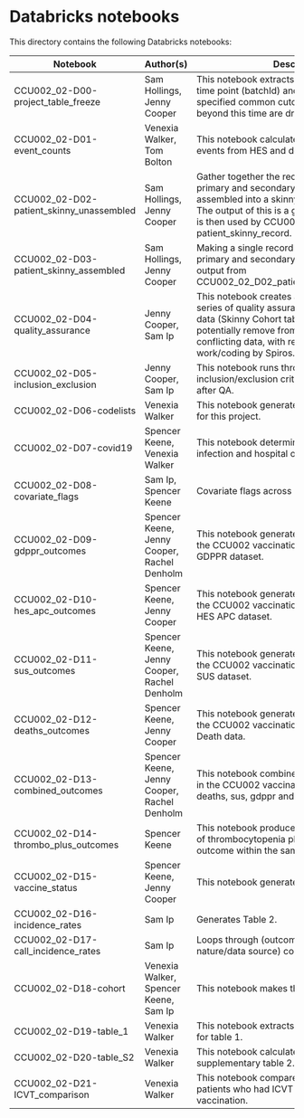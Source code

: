 # Databricks notebooks

This directory contains the following Databricks notebooks:

| Notebook | Author(s) | Description | 
| ----------- | -----------| -----------| 
| CCU002_02-D00-project_table_freeze | Sam Hollings, Jenny Cooper | This notebook extracts the data from specified time point (batchId) and then applies a specified common cutoff date (i.e. any records beyond this time are dropped).|
| CCU002_02-D01-event_counts | Venexia Walker, Tom Bolton | This notebook calculates the number of primary events from HES and death records for events. |
| CCU002_02-D02-patient_skinny_unassembled | Sam Hollings, Jenny Cooper |Gather together the records for each patient in primary and secondary care before they are assembled into a skinny record for CCU002. The output of this is a global temp View which is then used by CCU002_02-D03-patient_skinny_record.|
| CCU002_02-D03-patient_skinny_assembled  | Sam Hollings, Jenny Cooper | Making a single record for each patient in primary and secondary care. this uses the output from CCU002_02_D02_patient_skinny_unassembled. |
| CCU002_02-D04-quality_assurance | Jenny Cooper, Sam Ip | This notebook creates a register and applies a series of quality assurance steps to a cohort of data (Skinny Cohort table) of NHS Numbers to potentially remove from analyses due to conflicting data, with reference to previous work/coding by Spiros. |
| CCU002_02-D05-inclusion_exclusion | Jenny Cooper, Sam Ip | This notebook runs through the inclusion/exclusion criteria for the skinny cohort after QA. |
| CCU002_02-D06-codelists | Venexia Walker | This notebook generates the codelists needed for this project. |
| CCU002_02-D07-covid19 | Spencer Keene, Venexia Walker | This notebook determines the COVID19 infection and hospital outcomes. |
| CCU002_02-D08-covariate_flags | Sam Ip, Spencer Keene | Covariate flags across GDPPR, HES. |
| CCU002_02-D09-gdppr_outcomes | Spencer Keene, Jenny Cooper, Rachel Denholm | This notebook generates the outcomes listed in the CCU002 vaccination protocol using the GDPPR dataset. |
| CCU002_02-D10-hes_apc_outcomes | Spencer Keene, Jenny Cooper | This notebook generates the outcomes listed in the CCU002 vaccination protocol using the HES APC dataset. |
| CCU002_02-D11-sus_outcomes | Spencer Keene, Jenny Cooper, Rachel Denholm | This notebook generates the outcomes listed in the CCU002 vaccination protocol using the SUS dataset. |
| CCU002_02-D12-deaths_outcomes | Spencer Keene, Jenny Cooper | This notebook generates the outcomes listed in the CCU002 vaccination protocol using the Death data. |
| CCU002_02-D13-combined_outcomes | Spencer Keene, Jenny Cooper, Rachel Denholm | This notebook combines all the outcomes listed in the CCU002 vaccination protocol from deaths, sus, gdppr and HES. |
| CCU002_02-D14-thrombo_plus_outcomes | Spencer Keene | This notebook produces a table for combination of thrombocytopenia plus each individual outcome within the same spell. |
| CCU002_02-D15-vaccine_status | Spencer Keene, Jenny Cooper | This notebook generates a vaccine status table. |
| CCU002_02-D16-incidence_rates | Sam Ip | Generates Table 2. |
| CCU002_02-D17-call_incidence_rates | Sam Ip | Loops through (outcome, vaccine, outcome nature/data source) combos, calling D16. |
| CCU002_02-D18-cohort | Venexia Walker, Spencer Keene, Sam Ip | This notebook makes the analysis dataset. |
| CCU002_02-D19-table_1 | Venexia Walker | This notebook extracts the information needed for table 1. |
| CCU002_02-D20-table_S2 | Venexia Walker | This notebook calculates event numbers for supplementary table 2.|
| CCU002_02-D21-ICVT_comparison | Venexia Walker | This notebook compares the characteristics of patients who had ICVT before and after vaccination. |
